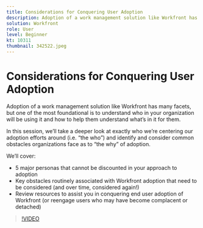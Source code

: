 ```yaml
---
title: Considerations for Conquering User Adoption
description: Adoption of a work management solution like Workfront has many facets, but one of the most foundational is to understand who in your organization will be using it.
solution: Workfront
role: User
level: Beginner
kt: 10311
thumbnail: 342522.jpeg
---
```

# Considerations for Conquering User Adoption

Adoption of a work management solution like Workfront has many facets, but one of the most foundational is to understand who in your organization will be using it and how to help them understand what’s in it for them.

In this session, we’ll take a deeper look at exactly who we’re centering our adoption efforts around (i.e. “the who”) and identify and consider common obstacles organizations face as to “the why” of adoption.

We’ll cover:

* 5 major personas that cannot be discounted in your approach to adoption
* Key obstacles routinely associated with Workfront adoption that need to be considered (and over time, considered again!)
* Review resources to assist you in conquering end user adoption of Workfront (or reengage users who may have become complacent or detached)

>[!VIDEO](https://video.tv.adobe.com/v/342522/?quality=12&learn=on)
